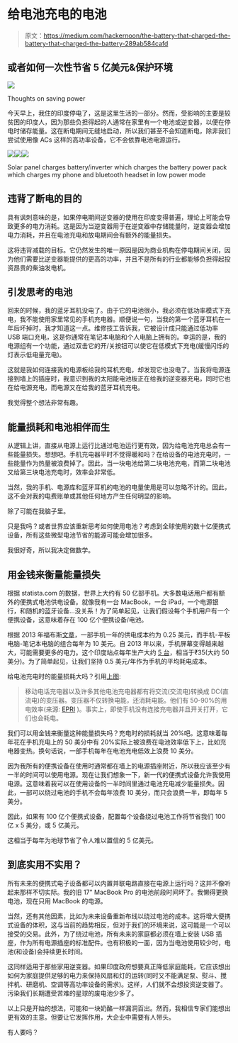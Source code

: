 # 给电池充电的电池

> 原文：<https://medium.com/hackernoon/the-battery-that-charged-the-battery-that-charged-the-battery-289ab584cafd>

## 或者如何一次性节省 5 亿美元&保护环境

![](img/75d4c2de3885c2735954df265bd1d4d7.png)

Thoughts on saving power

今天早上，我住的印度停电了，这是这里生活的一部分。然而，受影响的主要是较贫困的印度人，因为那些负担得起的人通常在家里有一个电池或逆变器，以便在停电时储存能量。这在断电期间无缝地启动，所以我们甚至不会知道断电，除非我们尝试使用像 ACs 这样的高功率设备，它不会依靠电池电源运行。

![](img/503a6e2eac7e2b77ed354177ff344c27.png)![](img/47ccd9ec79fc5c72bfa7c267f893f2be.png)![](img/5f2416c783b0b30a099d2d64b8e94280.png)

Solar panel charges battery/inverter which charges the battery power pack which charges my phone and bluetooth headset in low power mode

## 违背了断电的目的

具有讽刺意味的是，如果停电期间逆变器的使用在印度变得普遍，理论上可能会导致更多的电力消耗。这是因为当逆变器用于在逆变器中存储能量时，逆变器会增加电力消耗，并且在电池充电和放电期间会有额外的能量损失。

这将违背减载的目标。它仍然发生的唯一原因是因为商业机构在停电期间关闭，因为他们需要比逆变器能提供的更高的功率，并且不是所有的行业都能够负担得起投资昂贵的柴油发电机。

## 引发思考的电池

回来的时候，我的蓝牙耳机没电了。由于它的电池很小，我必须在低功率模式下充电，我不能使用家里常见的手机充电器。顺便说一句，当我的第一个蓝牙耳机在一年后坏掉时，我才知道这一点。维修技工告诉我，它被设计成只能通过低功率 USB 端口充电，这是你通常在笔记本电脑和个人电脑上拥有的。幸运的是，我的电源组有一个功能，通过双击它的开/关按钮可以使它在低模式下充电(缓慢闪烁的灯表示低电量充电)。

这就是我如何连接我的电源板给我的耳机充电，却发现它也没电了。当我将电源连接到墙上的插座时，我意识到我的太阳能电池板正在给我的逆变器充电，同时它也在给电源充电，而电源又在给我的蓝牙耳机充电。

我觉得整个想法非常有趣。

## 能量损耗和电池相伴而生

从逻辑上讲，直接从电源上运行比通过电池运行更有效，因为给电池充电总会有一些能量损失。想想吧。手机充电器平时不觉得暖和吗？在给设备的电池充电时，一些能量作为热量被浪费掉了。因此，当一块电池给第二块电池充电，而第二块电池又给第三块电池充电时，效率会非常低。

当然，我的手机、电源库和蓝牙耳机的电池的电量使用是可以忽略不计的。因此，这不会对我的电费账单或其他任何地方产生任何明显的影响。

除了可能在我脑子里。

只是我吗？或者世界应该重新思考如何使用电池？考虑到全球使用的数十亿便携式设备，所有这些微型电池节省的能源可能会增加很多。

我很好奇，所以我决定做数学。

## 用金钱来衡量能量损失

根据 statista.com 的数据，世界上大约有 50 亿部手机。大多数电话用户都有额外的便携式电池供电设备。就像我有一台 MacBook，一台 iPad，一个电源银行，和随机的蓝牙设备…没关系！为了简单起见，让我们假设每个手机用户有一个便携设备，这意味着存在 100 亿个便携设备/电池。

根据 2013 年福布斯[文章](https://www.forbes.com/sites/christopherhelman/2013/09/07/how-much-energy-does-your-iphone-and-other-devices-use-and-what-to-do-about-it/#5d4e09542f70)，一部手机一年的供电成本约为 0.25 美元，而手机-平板电脑-笔记本电脑的组合每年为 10 美元。自 2013 年以来，手机屏幕变得越来越大，可能需要更多的电力。这个印度站点每年生产大约 [5 台](https://www.bijlibachao.com/appliances/charging-a-mobile-phone-how-much-electricity-does-it-consume.html)，相当于₹35(大约 50 美分)。为了简单起见，让我们坚持 0.5 美元/年作为手机的平均耗电成本。

给电池充电时的能量损耗大吗？引用[上图](https://www.bijlibachao.com/appliances/charging-a-mobile-phone-how-much-electricity-does-it-consume.html):

> 移动电话充电器以及许多其他电池充电器都有将交流(交流电)转换成 DC(直流电)的变压器。变压器不仅转换电能，还消耗电能。他们有 50-90%的用电效率(来源: [EPRI](http://efficientpowersupplies.epri.com/pages/NRDC_power_supply_report.pdf) )。事实上，即使手机没有连接充电器并且开关打开，它们也会耗电。

我们可以用金钱来衡量这种能量损失吗？充电时的损耗就当 20%吧。这意味着每年花在手机充电上的 50 美分中有 20%实际上被浪费在电池效率低下上，比如充电器变热。换句话说，一部手机每年在电池充电低效上浪费 10 美分。

因为我所有的便携设备在使用时通常都在墙上的电源插座附近，所以我应该至少有一半的时间可以使用电源。现在让我们想象一下，新一代的便携式设备允许我使用电源。这意味着我可以在使用设备的一半时间里通过电池充电减少能量损失。因此，一部可以绕过电池的手机不会每年浪费 10 美分，而只会浪费一半，即每年 5 美分。

因此，如果有 100 亿个便携式设备，配置每个设备绕过电池工作将节省我们 100 亿 x 5 美分，或 5 亿美元。

这相当于每年为地球节省了令人难以置信的 5 亿美元。

## 到底实用不实用？

所有未来的便携式电子设备都可以内置并联电路直接在电源上运行吗？这并不像听起来那样不切实际。我的旧 17" MacBook Pro 的电池前段时间坏了。我懒得更换电池，现在只用 MacBook 的电源。

当然，还有其他因素，比如为未来设备重新布线以绕过电池的成本。这将增大便携式设备的体积，这与当前的趋势相反，但对于我们的环境来说，这可能是一个可以接受的交易。此外，为了绕过电池，所有未来的家庭都必须在墙上安装 USB 插座，作为所有电源插座的标准配件。也有积极的一面，因为当电池使用较少时，电池(和设备)会持续更长时间。

这同样适用于那些家用逆变器。如果印度政府想要真正降低家庭能耗，它应该想出如何为家庭提供足够的电力来保持风扇和灯的运转(同时又不能满足泵、熨斗、搅拌机、研磨机、空调等高功率设备的需求)。这样，人们就不会想投资逆变器了。污染我们长期遭受苦难的星球的废电池少多了。

以上只是开始的想法，可能和一块奶酪一样漏洞百出。然而，我相信专家们能想出更有效的主意。但要让它发挥作用，大企业中需要有人带头。

有人要吗？